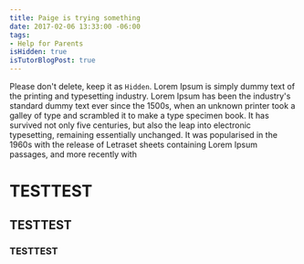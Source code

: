 ```yaml
---
title: Paige is trying something
date: 2017-02-06 13:33:00 -06:00
tags:
- Help for Parents
isHidden: true
isTutorBlogPost: true
---
```


Please don't delete, keep it as `Hidden`. Lorem Ipsum is simply dummy text of the printing and typesetting industry. Lorem Ipsum has been the industry's standard dummy text ever since the 1500s, when an unknown printer took a galley of type and scrambled it to make a type specimen book. It has survived not only five centuries, but also the leap into electronic typesetting, remaining essentially unchanged. It was popularised in the 1960s with the release of Letraset sheets containing Lorem Ipsum passages, and more recently with

# TESTTEST
## TESTTEST
### TESTTEST